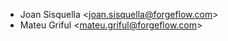 - Joan Sisquella \<<joan.sisquella@forgeflow.com>\>
- Mateu Griful \<<mateu.griful@forgeflow.com>\>
